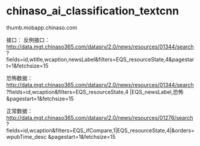 # chinaso_ai_classification_textcnn
thumb.mobapp.chinaso.com

接口：
反例接口：
http://data.mgt.chinaso365.com/datasrv/2.0/news/resources/01344/search
?fields=id,wtitle,wcaption,newsLabel&filters=EQS_resourceState,4&pagestart=1&fetchsize=15

恐怖数据：
http://data.mgt.chinaso365.com/datasrv/2.0/news/resources/01344/search
?fields=id,wcaption&filters=EQS_resourceState,4
|EQS_newsLabel,恐怖&pagestart=1&fetchsize=15

正常数据：
http://data.mgt.chinaso365.com/datasrv/2.0/news/resources/01276/search
?fields=id,wcaption&filters=EQS_ifCompare,1|EQS_resourceState,4|&orders=wpubTime_desc
&pagestart=1&fetchsize=15